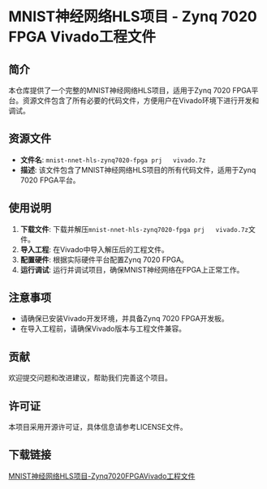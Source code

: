 # MNIST神经网络HLS项目 - Zynq 7020 FPGA Vivado工程文件

## 简介

本仓库提供了一个完整的MNIST神经网络HLS项目，适用于Zynq 7020 FPGA平台。资源文件包含了所有必要的代码文件，方便用户在Vivado环境下进行开发和调试。

## 资源文件

- **文件名**: `mnist-nnet-hls-zynq7020-fpga prj   vivado.7z`
- **描述**: 该文件包含了MNIST神经网络HLS项目的所有代码文件，适用于Zynq 7020 FPGA平台。

## 使用说明

1. **下载文件**: 下载并解压`mnist-nnet-hls-zynq7020-fpga prj   vivado.7z`文件。
2. **导入工程**: 在Vivado中导入解压后的工程文件。
3. **配置硬件**: 根据实际硬件平台配置Zynq 7020 FPGA。
4. **运行调试**: 运行并调试项目，确保MNIST神经网络在FPGA上正常工作。

## 注意事项

- 请确保已安装Vivado开发环境，并具备Zynq 7020 FPGA开发板。
- 在导入工程前，请确保Vivado版本与工程文件兼容。

## 贡献

欢迎提交问题和改进建议，帮助我们完善这个项目。

## 许可证

本项目采用开源许可证，具体信息请参考LICENSE文件。

## 下载链接

[MNIST神经网络HLS项目-Zynq7020FPGAVivado工程文件](https://pan.quark.cn/s/bfbc5e50b99d)